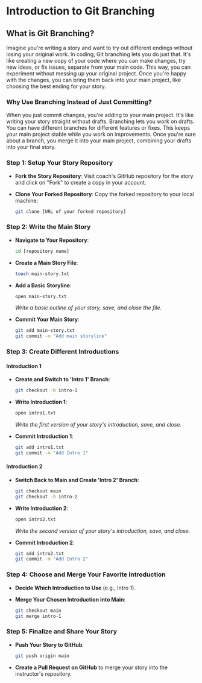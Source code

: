 # Introduction to Git Branching

## What is Git Branching?

Imagine you're writing a story and want to try out different endings without losing your original work. In coding, Git branching lets you do just that. It's like creating a new copy of your code where you can make changes, try new ideas, or fix issues, separate from your main code. This way, you can experiment without messing up your original project. Once you're happy with the changes, you can bring them back into your main project, like choosing the best ending for your story.

### Why Use Branching Instead of Just Committing?

When you just commit changes, you're adding to your main project. It's like writing your story straight without drafts. Branching lets you work on drafts. You can have different branches for different features or fixes. This keeps your main project stable while you work on improvements. Once you're sure about a branch, you merge it into your main project, combining your drafts into your final story.


### Step 1: Setup Your Story Repository

- **Fork the Story Repository**: Visit coach's GitHub repository for the story and click on "Fork" to create a copy in your account.
- **Clone Your Forked Repository**: Copy the forked repository to your local machine:

  ```bash
  git clone [URL of your forked repository]
  ```

### Step 2: Write the Main Story

- **Navigate to Your Repository**:

  ```bash
  cd [repository name]
  ```

- **Create a Main Story File**:

  ```bash
  touch main-story.txt
  ```

- **Add a Basic Storyline**:

  ```bash
  open main-story.txt
  ```

  *Write a basic outline of your story, save, and close the file.*

- **Commit Your Main Story**:

  ```bash
  git add main-story.txt
  git commit -m "Add main storyline"
  ```

### Step 3: Create Different Introductions

#### Introduction 1

- **Create and Switch to 'Intro 1' Branch**:

  ```bash
  git checkout -b intro-1
  ```

- **Write Introduction 1**:

  ```bash
  open intro1.txt
  ```

  *Write the first version of your story's introduction, save, and close.*

- **Commit Introduction 1**:

  ```bash
  git add intro1.txt
  git commit -m "Add Intro 1"
  ```

#### Introduction 2

- **Switch Back to Main and Create 'Intro 2' Branch**:

  ```bash
  git checkout main
  git checkout -b intro-2
  ```

- **Write Introduction 2**:

  ```bash
  open intro2.txt
  ```

  *Write the second version of your story's introduction, save, and close.*

- **Commit Introduction 2**:

  ```bash
  git add intro2.txt
  git commit -m "Add Intro 2"
  ```

### Step 4: Choose and Merge Your Favorite Introduction

- **Decide Which Introduction to Use** (e.g., Intro 1).
- **Merge Your Chosen Introduction into Main**:

  ```bash
  git checkout main
  git merge intro-1
  ```

### Step 5: Finalize and Share Your Story

- **Push Your Story to GitHub**:

  ```bash
  git push origin main
  ```

- **Create a Pull Request on GitHub** to merge your story into the instructor's repository.

